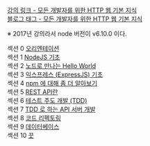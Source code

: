 [강의 링크 - 모든 개발자를 위한 HTTP 웹 기본 지식](https://www.inflearn.com/course/%ED%85%8C%EC%8A%A4%ED%8A%B8%EC%A3%BC%EB%8F%84%EA%B0%9C%EB%B0%9C-tdd-nodejs-api#curriculum)  
[블로그 태그 - 모든 개발자를 위한 HTTP 웹 기본 지식](https://prunier.tistory.com/category/%EC%B1%85%2C%20%EA%B0%95%EC%9D%98/%EB%AA%A8%EB%93%A0%20%EA%B0%9C%EB%B0%9C%EC%9E%90%EB%A5%BC%20%EC%9C%84%ED%95%9C%20HTTP%20%EC%9B%B9%20%EA%B8%B0%EB%B3%B8%20%EC%A7%80%EC%8B%9D)

※ 2017년 강의라서 node 버전이 v6.10.0 이다.

섹션  0 [오리엔테이션](https://prunier.tistory.com/97)  
섹션  1 [NodeJS 기초](https://prunier.tistory.com/98)  
섹션  2 [노드로 만나는 Hello World](https://prunier.tistory.com/99)  
섹션  3 [익스프레스 (ExpressJS) 기초](https://prunier.tistory.com/100)  
섹션  4 [npm 에 대해 좀 더 알아보기](https://prunier.tistory.com/101)  
섹션  5 [REST API란](https://prunier.tistory.com/102)  
섹션  6 [테스트 주도 개발 (TDD)](https://prunier.tistory.com/103)  
섹션  7 [TDD 로 하는 API 서버 개발](https://prunier.tistory.com/104)  
섹션  8 [코드 리펙토링]()  
섹션  9 [데이터베이스]()  
섹션 10 [끗]()  

